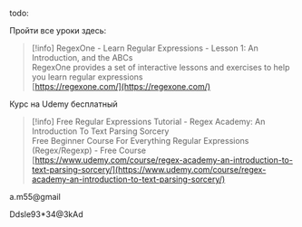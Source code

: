 todo:

Пройти все уроки здесь:

> [!info] RegexOne - Learn Regular Expressions - Lesson 1: An Introduction, and the ABCs  
> RegexOne provides a set of interactive lessons and exercises to help you learn regular expressions  
> [https://regexone.com/](https://regexone.com/)  

Курс на Udemy бесплатный

> [!info] Free Regular Expressions Tutorial - Regex Academy: An Introduction To Text Parsing Sorcery  
> Free Beginner Course For Everything Regular Expressions (Regex/Regexp) - Free Course  
> [https://www.udemy.com/course/regex-academy-an-introduction-to-text-parsing-sorcery/](https://www.udemy.com/course/regex-academy-an-introduction-to-text-parsing-sorcery/)  

  

a.m55@gmail

Ddsle93*34@3kAd
